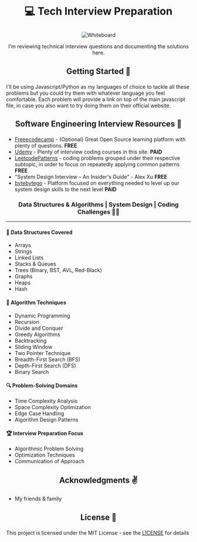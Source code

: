 # <p align="center"> 💻 Tech Interview Preparation  </p>

<div align="center">
  <img src="https://miro.medium.com/max/600/1*HPGzysLVdFgdfV356RpKRA.jpeg" alt="Whiteboard">
  <p>I'm reviewing technical interview questions and documenting the solutions here.</p>
</div>

## <p align="center"> Getting Started 🌌 </p>

I'll be using Javascript/Python as my languages of choice to tackle all these problems but you could try them with whatever language you feel comfortable.
Each problem will provide a link on top of the main javascript file, in case you also want to try doing them on their official website. 

## <p align="center"> Software Engineering Interview Resources :seedling: </p> 

* [Freeecodecamp](https://www.freecodecamp.org) - (Optional) Great Open Source learning platform with plenty of questions. **FREE**
* [Udemy](https://www.udemy.com) - Plenty of interview coding courses in this site. **PAID**
* [LeetcodePatterns](https://seanprashad.com/leetcode-patterns/) - coding problems grouped under their respective subtopic, in order to focus on repeatedly applying common patterns **FREE**
* "System Design Interview – An Insider's Guide" - Alex Xu **FREE**
* [bytebytego](https://bytebytego.com/) - Platform focused on everything needed to level up our system design skills to the next level **PAID**

### <p align="center">Data Structures & Algorithms | System Design | Coding Challenges 🐱‍💻</p>
<hr>

#### 🧩 Data Structures Covered
- Arrays
- Strings
- Linked Lists
- Stacks & Queues
- Trees (Binary, BST, AVL, Red-Black)
- Graphs
- Heaps
- Hash

#### 🚀 Algorithm Techniques
- Dynamic Programming
- Recursion
- Divide and Conquer
- Greedy Algorithms
- Backtracking
- Sliding Window
- Two Pointer Technique
- Breadth-First Search (BFS)
- Depth-First Search (DFS)
- Binary Search

#### 🔍 Problem-Solving Domains
- Time Complexity Analysis
- Space Complexity Optimization
- Edge Case Handling
- Algorithm Design Patterns

#### 🏆 Interview Preparation Focus
- Algorithmic Problem Solving
- Optimization Techniques
- Communication of Approach

## <p align="center"> Acknowledgments :v: </p>

* My friends & family

## <p align="center"> License 📝 </p>

This project is licensed under the MIT License - see the [LICENSE](https://choosealicense.com/licenses/mit/) for details
